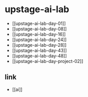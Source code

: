 # upstage-ai-lab

- [[upstage-ai-lab-day-01]]
- [[upstage-ai-lab-day-08]]
- [[upstage-ai-lab-day-16]]
- [[upstage-ai-lab-day-24]]
- [[upstage-ai-lab-day-28]]
- [[upstage-ai-lab-day-43]]
- [[upstage-ai-lab-day-48]]
- [[upstage-ai-lab-day-project-02]]

## link
- [[ai]]
